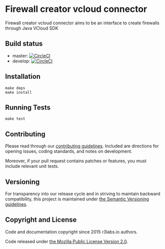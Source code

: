# Firewall creator vcloud connector

Firewall creator vcloud connector aims to be an interface to create firewalls through Java VCloud SDK

## Build status

* master:  [![CircleCI](https://circleci.com/gh/ernestio/firewall-creator-vcloud-connector/tree/master.svg?style=svg)](https://circleci.com/gh/ernestio/firewall-creator-vcloud-connector/tree/master)
* develop: [![CircleCI](https://circleci.com/gh/ernestio/firewall-creator-vcloud-connector/tree/develop.svg?style=svg)](https://circleci.com/gh/ernestio/firewall-creator-vcloud-connector/tree/develop)

## Installation

```
make deps
make install
```

## Running Tests

```
make test
```

## Contributing

Please read through our
[contributing guidelines](CONTRIBUTING.md).
Included are directions for opening issues, coding standards, and notes on
development.

Moreover, if your pull request contains patches or features, you must include
relevant unit tests.

## Versioning

For transparency into our release cycle and in striving to maintain backward
compatibility, this project is maintained under [the Semantic Versioning guidelines](http://semver.org/).

## Copyright and License

Code and documentation copyright since 2015 r3labs.io authors.

Code released under
[the Mozilla Public License Version 2.0](LICENSE).

